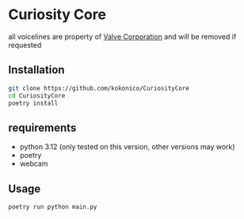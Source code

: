 # Curiosity Core

all voicelines are property of [Valve Corporation](https://valvesoftware.com) and will be removed if requested

## Installation
```bash
git clone https://github.com/kokonico/CuriosityCore
cd CuriosityCore
poetry install
```

## requirements
- python 3.12 (only tested on this version, other versions may work)
- poetry
- webcam

## Usage
```bash
poetry run python main.py
```
